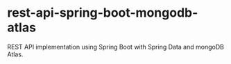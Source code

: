 # rest-api-spring-boot-mongodb-atlas
REST API implementation using Spring Boot with Spring Data and mongoDB Atlas.
